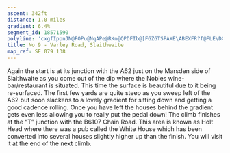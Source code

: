 ```yaml
---
ascent: 342ft
distance: 1.0 miles
gradient: 6.4%
segment_id: 18571590
polyline: 'cxgfIppnJN@FOPu@NqAPe@RKn@QPDFIb@[FGZGTSPAXE\ABEXFR?f@FLE\DXEZ@b@EJDfALj@@XA|@@d@HTHbALn@Vn@L\NR@f@T`Ah@r@l@l@^RDR@HBHHh@HHGJ?^GTBl@Pn@Cb@Gd@Ab@BTHZDr@ChDAjG`@hDHjBEr@MH?tATt@CRDl@BLBNH'
title: No 9 - Varley Road, Slaithwaite
map_ref: SE 079 138
---
```


Again the start is at its junction with the A62 just on the Marsden side of Slaithwaite as you come out of the dip where the Nobles wine-bar/restaurant is situated. This time the surface is beautiful due to it being re-surfaced. The first few yards are quite steep as you sweep left of the A62 but soon slackens to a lovely gradient for sitting down and getting a good cadence rolling. Once you have left the houses behind the gradient gets even less allowing you to really put the pedal down! The climb finishes at the “T” junction with the B6107 Chain Road. This area is known as Holt Head where there was a pub called the White House which has been converted into several houses slightly higher up than the finish. You will visit it at the end of the next climb.